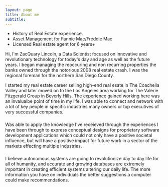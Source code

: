 ```yaml
---
layout: page
title: About me
subtitle: 
---
```


- History of Real Estate experience.
- Asset Management for Fannie Mae/Freddie Mac
- Licensed Real estate agent for 6 years+


Hi, I'm ZacQuary Lincoln, a Data Scientist focused on innovative and revolutionary technology 
for today's day and age as well as the future years. I began managing the reoccuring and non recurring 
properties the banks owned through the notorious 2008 real estate crash. I was the regional foreman
for the northern San Diego County. 

I started my real estate career selling high-end real esate in The Coachella Valley and later 
moved on to the Los Angeles area working for The Valerie Fitzgerald Group in Beverly Hills. The experience
gained working here was an invalualbe point of time in my life. I was able to connect and network with 
a lot of key people in specific industries many owners or top executives of very successful companies. 

### 
Was able to apply the knowledge I've receieved through the experiences I have been through
to express conceptual designs for proprietary software development applications which could
not only have a positive societal influence, but will have a positive impact for future work in 
a sector of the markets effecting multiple industries.

###
I believe autonomous systems are going to revolutionize day to day life for all of humanity,
and accurate and growing databases are extremely important in creating efficient systems
altering our daily life. The more information you have on individuals the better suggestions
a computer could make recommendations.


